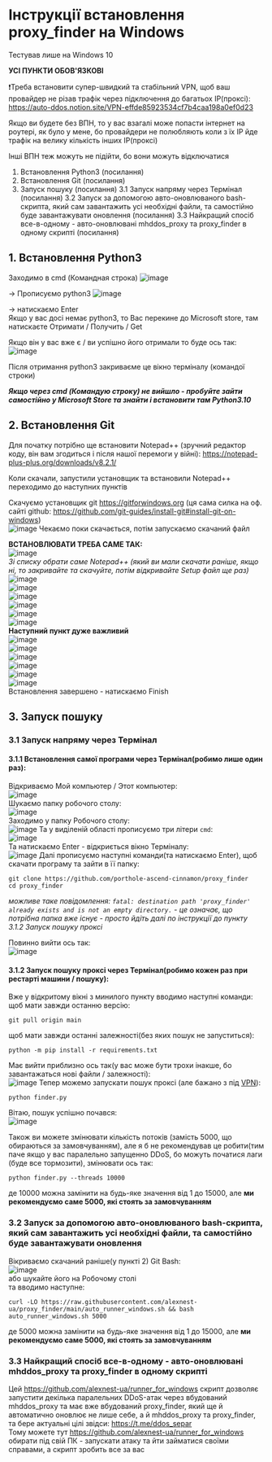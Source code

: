 # Інструкції встановлення proxy_finder на Windows

Тестував лише на Windows 10  
  
**УСІ ПУНКТИ ОБОВ'ЯЗКОВІ**

❗️Треба встановити супер-швидкий та стабільний VPN, щоб ваш провайдер не різав трафік через підключення до багатьох ІР(проксі):
https://auto-ddos.notion.site/VPN-effde85923534cf7b4caa198a0ef0d23

Якщо ви будете без ВПН, то у вас взагалі може попасти інтернет на роутері, як було у мене, бо провайдери не полюбляють коли з їх ІР йде трафік на велику кількість інших ІР(проксі)

Інші ВПН теж можуть не підійти, бо вони можуть відключатися 

1. Встановлення Python3 (посилання)
2. Встановлення Git (посилання)
3. Запуск пошуку (посилання)
3.1 Запуск напряму через Термінал (посилання)
3.2 Запуск за допомогою авто-оновлюваного bash-скрипта, який сам завантажить усі необхідні файли, та самостійно буде завантажувати оновлення (посилання)
3.3 Найкращий спосіб все-в-одному - авто-оновлювані mhddos_proxy та proxy_finder в одному скрипті (посилання)

## 1. Встановлення Python3

Заходимо в cmd (Командная строка)
![image](https://user-images.githubusercontent.com/74729549/167741362-be1ec067-bd71-45b3-9264-5baeba0e844b.png)  

-> Прописуємо python3
![image](https://user-images.githubusercontent.com/74729549/167741398-9439e1b7-bffe-4964-bb70-91a5b4b83ba5.png)  


 -> натискаємо Enter  
Якщо у вас досі немає python3, то Вас перекине до Microsoft store, там натискаєте Отримати / Получить / Get  

Якщо він у вас вже є / ви успішно його отримали то буде ось так: 
![image](https://user-images.githubusercontent.com/74729549/167741390-8f4ef0b7-f958-4ed1-be40-5877a2f0865d.png)  

Після отримання python3 закриваєме це вікно терміналу (командої строки)  

***Якщо через cmd (Командую строку) не вийшло - пробуйте зайти самостійно у Microsoft Store та знайти і встановити там Python3.10***  

## 2. Встановлення Git

Для початку потрібно ще встановити Notepad++ (зручний редактор коду, він вам згодиться і після нашої перемоги у війні): https://notepad-plus-plus.org/downloads/v8.2.1/    

Коли скачали, запустили установщик та встановили Notepad++ переходимо до наступних пунктів  


Скачуємо установщик git https://gitforwindows.org (ця сама силка на оф. сайті github: https://github.com/git-guides/install-git#install-git-on-windows)  
![image](https://user-images.githubusercontent.com/74729549/167741764-3660a1e0-a79b-4460-aae9-28309ce97c9b.png)
Чекаємо поки скачається, потім запускаємо скачаний файл  

**ВСТАНОВЛЮВАТИ ТРЕБА САМЕ ТАК:**  
![image](https://user-images.githubusercontent.com/74729549/167741828-a3e1c5aa-a3fb-4d95-8705-778a99bda68b.png)  
*Зі списку обрати саме Notepad++ (який ви мали скачати раніше, якщо ні, то закривайте та скачуйте, потім відкривайте Setup файл ще раз)*  
![image](https://user-images.githubusercontent.com/74729549/167741841-b6ceb31a-ded8-41b2-be9c-cab1846791d9.png)  
![image](https://user-images.githubusercontent.com/74729549/167741883-62ecddc4-fffd-405d-a682-a06d6f1edac5.png)  
![image](https://user-images.githubusercontent.com/74729549/167741889-d160c8d2-420a-47bf-987a-9235595ee5b5.png)  
![image](https://user-images.githubusercontent.com/74729549/167741908-cc985a8d-d466-4154-9734-2c9ed1ed50fe.png)  
![image](https://user-images.githubusercontent.com/74729549/167741917-fbc39aed-f3d4-4353-9cea-2fcee1661d8a.png)  
![image](https://user-images.githubusercontent.com/74729549/167741931-ad1cf34c-e49c-41d8-8eb3-8d4119339860.png)  
**Наступний пункт дуже важливий**  
![image](https://user-images.githubusercontent.com/74729549/167741966-7c035bac-9276-42db-ac09-a2957d402f69.png)  
![image](https://user-images.githubusercontent.com/74729549/167741976-48a7e397-f977-42ec-9292-29801708c865.png)  
![image](https://user-images.githubusercontent.com/74729549/167741988-eef8bbf5-6b6c-42cb-971e-4c5b124658cb.png)  
![image](https://user-images.githubusercontent.com/74729549/167741994-93162b55-1931-40e3-82f6-e4a0c768cd9d.png)  
![image](https://user-images.githubusercontent.com/74729549/167742004-c0eaab28-9d27-4f31-9325-9c7d76b2c014.png)  
![image](https://user-images.githubusercontent.com/74729549/167742017-25f7d530-593f-41bf-a226-e5948151a9a1.png)  
Встановлення завершено - натискаємо Finish  

## 3. Запуск пошуку
### 3.1 Запуск напряму через Термінал
#### 3.1.1 Встановлення самої програми через Термінал(робимо лише один раз):
Відкриваємо Мой компьютер / Этот компьютер:  
![image](https://user-images.githubusercontent.com/74729549/167746227-6192c1d6-f895-4b01-98fc-98ddf9378fdb.png)  
Шукаємо папку робочого столу:  
![image](https://user-images.githubusercontent.com/74729549/167746244-f3b98d9d-bf07-46a3-8d31-77b9bb400301.png)  
Заходимо у папку Робочого столу:  
![image](https://user-images.githubusercontent.com/74729549/167746271-fbd5b687-1a03-4b21-a016-4593f4fdba56.png)
Та у виділеній області прописуємо три літери `cmd`:  
![image](https://user-images.githubusercontent.com/74729549/167746307-ec4a0331-2536-4015-ba44-bd52e420c7ab.png)  
Та натискаємо Enter - відкриється вікно Терміналу:  
![image](https://user-images.githubusercontent.com/74729549/167746342-a45fb92d-d051-4029-b1f9-61d785f40874.png)
Далі прописуємо наступні команди(та натискаємо Enter), щоб скачати програму та зайти в її папку:  
```shell
git clone https://github.com/porthole-ascend-cinnamon/proxy_finder
cd proxy_finder
```
*можливе таке повідомлення: `fatal: destination path 'proxy_finder' already exists and is not an empty directory.` - це означає, що потрібна папка вже існує - просто йдіть далі по інструкції до пункту 3.1.2 Запуск пошуку проксі*

Повинно вийти ось так:  
![image](https://user-images.githubusercontent.com/74729549/167746721-eb3d9ea7-d7cb-4b7d-a6a4-ed2e125c9411.png)  
#### 3.1.2 Запуск пошуку проксі через Термінал(робимо кожен раз при рестарті машини / пошуку):
Вже у відкритому вікні з минилого пункту вводимо наступні команди:  
щоб мати завжди останню версію:  
```shell
git pull origin main
```
щоб мати завжди останні залежності(без яких пошук не запуститься):  
```shell
python -m pip install -r requirements.txt
```
Має вийти приблизно ось так(у вас може бути трохи інакше, бо завантажаться нові файли / залежності):   
![image](https://user-images.githubusercontent.com/74729549/167747452-0ec0642e-c672-4d2e-b264-330d87969e82.png)
Тепер можемо запускати пошук проксі (але бажано з під [VPN](https://auto-ddos.notion.site/VPN-effde85923534cf7b4caa198a0ef0d23)): 
```shell
python finder.py
```
Вітаю, пошук успішно почався:  
![image](https://user-images.githubusercontent.com/74729549/167747693-c4e731fe-cff9-4c0e-87ac-914a8f34910a.png)  

Також ви можете змінювати кількість потоків (замість 5000, що обираються за замовчуванням), але я б не рекомендував це робити(тим паче якщо у вас паралельно запущенно DDoS, бо можуть початися лаги (буде все тормозити), змінювати ось так:  
```shell
python finder.py --threads 10000
```
де 10000 можна замінити на будь-яке значення від 1 до 15000, але **ми рекомендуємо саме 5000, які стоять за замовчуванням**  

### 3.2 Запуск за допомогою авто-оновлюваного bash-скрипта, який сам завантажить усі необхідні файли, та самостійно буде завантажувати оновлення
Вікриваємо скачаний раніше(у пункті 2) Git Bash:  
![image](https://user-images.githubusercontent.com/74729549/167748665-d102dc65-08a3-4262-897f-a1c70ed729bc.png)  
або шукайте його на Робочому столі  
та вводимо наступне:
```shell
curl -LO https://raw.githubusercontent.com/alexnest-ua/proxy_finder/main/auto_runner_windows.sh && bash auto_runner_windows.sh 5000
```
де 5000 можна замінити на будь-яке значення від 1 до 15000, але **ми рекомендуємо саме 5000, які стоять за замовчуванням**  

### 3.3 Найкращий спосіб все-в-одному - авто-оновлювані mhddos_proxy та proxy_finder в одному скрипті
Цей https://github.com/alexnest-ua/runner_for_windows скрипт дозволяє запустити декілька паралельних DDoS-атак через вбудований mhddos_proxy та має вже вбудований proxy_finder, який ще й автоматично оновлює не лише себе, а й mhddos_proxy та proxy_finder, та бере актуальні цілі звідси: https://t.me/ddos_separ  
Тому можете тут https://github.com/alexnest-ua/runner_for_windows обирати під свій ПК - запускати атаку та йти займатися своїми справами, а скрипт зробить все за вас 
